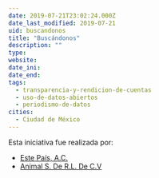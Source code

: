 ```yaml
---
date: 2019-07-21T23:02:24.000Z
date_last_modified: 2019-07-21
uid: buscandonos
title: "Buscándonos"
description: ""
type: 
website: 
date_ini: 
date_end: 
tags:
  - transparencia-y-rendicion-de-cuentas
  - uso-de-datos-abiertos
  - periodismo-de-datos
cities: 
  - Ciudad de México
---
```


Esta iniciativa fue realizada por:

- [Este País, A.C.](/organizaciones/este-pais-a-c)
- [Animal S. De R.L. De C.V](/organizaciones/animal-s-de-r-l-de-c-v)
